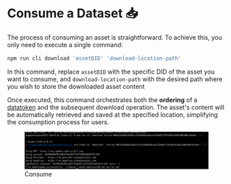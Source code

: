 # Consume a Dataset 📥

The process of consuming an asset is straightforward. To achieve this, you only need to execute a single command:

```bash
npm run cli download 'assetDID' 'download-location-path'
```

In this command, replace `assetDID` with the specific DID of the asset you want to consume, and `download-location-path` with the desired path where you wish to store the downloaded asset content

Once executed, this command orchestrates both the **ordering** of a [datatoken](../contracts/datatokens.md) and the subsequent download operation. The asset's content will be automatically retrieved and saved at the specified location, simplifying the consumption process for users.

<figure><img src="../../.gitbook/assets/cli/download.png" alt=""><figcaption>Consume</figcaption></figure>
